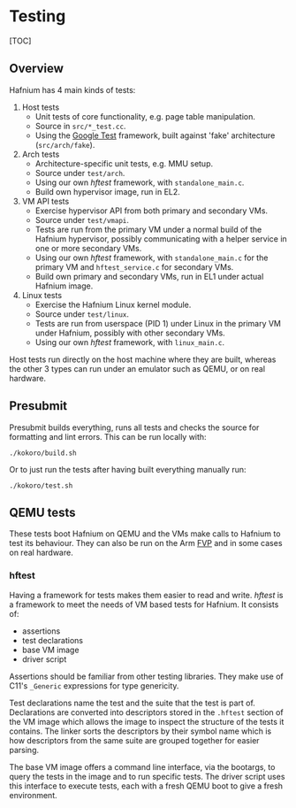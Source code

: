 # Testing

[TOC]

## Overview

Hafnium has 4 main kinds of tests:

1.  Host tests
    *   Unit tests of core functionality, e.g. page table manipulation.
    *   Source in `src/*_test.cc`.
    *   Using the [Google Test](https://github.com/google/googletest) framework,
        built against 'fake' architecture (`src/arch/fake`).
1.  Arch tests
    *   Architecture-specific unit tests, e.g. MMU setup.
    *   Source under `test/arch`.
    *   Using our own _hftest_ framework, with `standalone_main.c`.
    *   Build own hypervisor image, run in EL2.
1.  VM API tests
    *   Exercise hypervisor API from both primary and secondary VMs.
    *   Source under `test/vmapi`.
    *   Tests are run from the primary VM under a normal build of the Hafnium
        hypervisor, possibly communicating with a helper service in one or more
        secondary VMs.
    *   Using our own _hftest_ framework, with `standalone_main.c` for the
        primary VM and `hftest_service.c` for secondary VMs.
    *   Build own primary and secondary VMs, run in EL1 under actual Hafnium
        image.
1.  Linux tests
    *   Exercise the Hafnium Linux kernel module.
    *   Source under `test/linux`.
    *   Tests are run from userspace (PID 1) under Linux in the primary VM under
        Hafnium, possibly with other secondary VMs.
    *   Using our own _hftest_ framework, with `linux_main.c`.

Host tests run directly on the host machine where they are built, whereas the
other 3 types can run under an emulator such as QEMU, or on real hardware.

## Presubmit

Presubmit builds everything, runs all tests and checks the source for formatting
and lint errors. This can be run locally with:

```shell
./kokoro/build.sh
```

Or to just run the tests after having built everything manually run:

```shell
./kokoro/test.sh
```

## QEMU tests

These tests boot Hafnium on QEMU and the VMs make calls to Hafnium to test its
behaviour. They can also be run on the Arm [FVP](FVP.md) and in some cases on
real hardware.

### hftest

Having a framework for tests makes them easier to read and write. _hftest_ is a
framework to meet the needs of VM based tests for Hafnium. It consists of:

*   assertions
*   test declarations
*   base VM image
*   driver script

Assertions should be familiar from other testing libraries. They make use of
C11's `_Generic` expressions for type genericity.

Test declarations name the test and the suite that the test is part of.
Declarations are converted into descriptors stored in the `.hftest` section of
the VM image which allows the image to inspect the structure of the tests it
contains. The linker sorts the descriptors by their symbol name which is how
descriptors from the same suite are grouped together for easier parsing.

The base VM image offers a command line interface, via the bootargs, to query
the tests in the image and to run specific tests. The driver script uses this
interface to execute tests, each with a fresh QEMU boot to give a fresh
environment.
